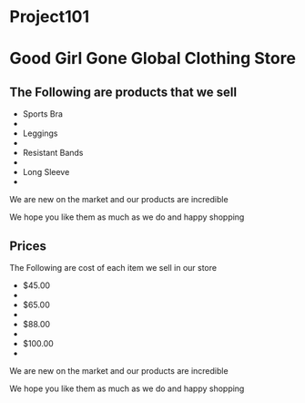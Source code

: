 # Project101
<!DOCTYPE html>
<html>
<body>

<h1>Good Girl Gone Global Clothing Store </h1>

<h2>The Following are products that we sell</h2>
  <ul>
    <li>Sports Bra<li>
    <li>Leggings<li>
    <li>Resistant Bands<li>
    <li>Long Sleeve<li>
  </ul>
<p>We are new on the market and our products are incredible</p>
<p>We hope you like them as much as we do and happy shopping</p>

<h2> Prices </h2>
<p>The Following are cost of each item we sell in our store
   <ul>
    <li> $45.00 <li>
    <li> $65.00 <li>
    <li> $88.00<li>
    <li> $100.00<li>
   </ul>
</p>
<p>We are new on the market and our products are incredible</p>
<p>We hope you like them as much as we do and happy shopping</p>

</body>
</html>



